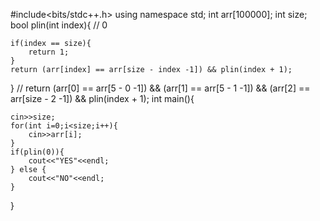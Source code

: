#include<bits/stdc++.h>
using namespace std;
int arr[100000];
int size;
bool plin(int index){ // 0

	if(index == size){
		return 1;
	}
	return (arr[index] == arr[size - index -1]) && plin(index + 1);
}
// return (arr[0] == arr[5 - 0 -1]) && (arr[1] == arr[5 - 1 -1]) &&  (arr[2] == arr[size - 2 -1]) && plin(index + 1);
int main(){

	cin>>size;
	for(int i=0;i<size;i++){
		cin>>arr[i];
	}
	if(plin(0)){
		cout<<"YES"<<endl;
	} else {
		cout<<"NO"<<endl;
	}
}
